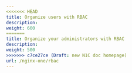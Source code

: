 ```yaml
---
<<<<<<< HEAD
title: Organize users with RBAC
description:
weight: 600
=======
title: Organize your administrators with RBAC
description:
weight: 500
>>>>>>> c7ce27ce (Draft: new N1C doc homepage)
url: /nginx-one/rbac
---
```

